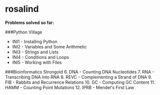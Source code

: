 # rosalind

**Problems solved so far:**

###Python Village
  * INI1 - Installing Python
  * INI2 - Variables and Some Arithmetic
  * INI3 - Strings and Lists
  * INI4 - Conditions and Loops
  * INI5 - Working with Files

###Bioinformatics Strongold
6. DNA	- Counting DNA Nucleotides
7. RNA -	Transcribing DNA into RNA
8. REVC - Complementing a Strand of DNA
9. FIB - Rabbits and Recurrence Relations
10. GC - Computing GC Content
11. HAMM - Counting Point Mutations
12. IPRB - Mendel's First Law
